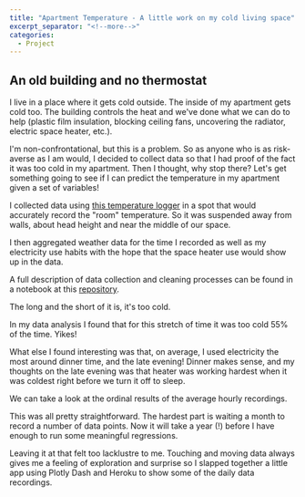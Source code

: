 ```yaml
---
title: "Apartment Temperature - A little work on my cold living space"
excerpt_separator: "<!--more-->"
categories: 
  - Project
---
```




## An old building and no thermostat

I live in a place where it gets cold outside. The inside of my apartment gets cold too. The building controls the heat and we've done what we can do to help (plastic film insulation, blocking ceiling fans, uncovering the radiator, electric space heater, etc.). 

I'm non-confrontational, but this is a problem. So as anyone who is as risk-averse as I am would,  I decided to collect data so that I had proof of the fact it was too cold in my apartment. Then I thought, why stop there? Let's get something going to see if I can predict the temperature in my apartment given a set of variables!

I collected data using [this temperature logger](https://www.elitechustore.com/products/elitech-rc-5-pdf-usb-temperature-data-logger-32000-points-reusable?_pos=4&_sid=472efe853&_ss=r) in a spot that would accurately record the "room" temperature. So it was suspended away from walls, about head height and near the middle of our space. 

I then aggregated weather data for the time I recorded as well as my electricity use habits with the hope that the space heater use would show up in the data. 

A full description of data collection and cleaning processes can be found in a notebook at this [repository](https://github.com/Ferrallv/ApartmentTemperature). 

The long and the short of it is, it's too cold.


In my data analysis I found that for this stretch of time it was too cold 55% of the time. Yikes! 

What else I found interesting was that, on average, I used electricity the most around dinner time, and the late evening! Dinner makes sense, and my thoughts on the late evening was that heater was working hardest when it was coldest right before we turn it off to sleep.

We can take a look at the ordinal results of the average hourly recordings.

This was all pretty straightforward. The hardest part is waiting a month to record a number of data points. Now it will take a year (!) before I have enough to run some meaningful regressions.

Leaving it at that felt too lacklustre to me. Touching and moving data always gives me a feeling of exploration and surprise so I slapped together a little app using Plotly Dash and Heroku to show some of the daily data recordings. 
